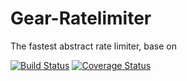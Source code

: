 Gear-Ratelimiter
=====
The fastest abstract rate limiter, base on

[![Build Status](http://img.shields.io/travis/mushroomsir/fastlimiter.svg?style=flat-square)](https://travis-ci.org/mushroomsir/fastlimiter)
[![Coverage Status](http://img.shields.io/coveralls/mushroomsir/fastlimiter.svg?style=flat-square)](https://coveralls.io/r/mushroomsir/fastlimiter)